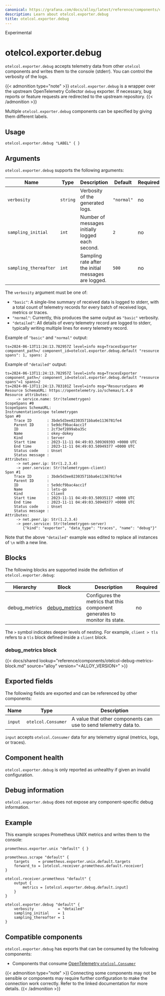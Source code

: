 ```yaml
---
canonical: https://grafana.com/docs/alloy/latest/reference/components/otelcol.exporter.debug/
description: Learn about otelcol.exporter.debug
title: otelcol.exporter.debug
---
```


<span class="badge docs-labels__stage docs-labels__item">Experimental</span>

# otelcol.exporter.debug

`otelcol.exporter.debug` accepts telemetry data from other `otelcol` components and writes them to the console (stderr).
You can control the verbosity of the logs.

{{< admonition type="note" >}}
`otelcol.exporter.debug` is a wrapper over the upstream OpenTelemetry Collector `debug` exporter. 
If necessary, bug reports or feature requests are redirected to the upstream repository.
{{< /admonition >}}

Multiple `otelcol.exporter.debug` components can be specified by giving them different labels.

## Usage

```river
otelcol.exporter.debug "LABEL" { }
```

## Arguments

`otelcol.exporter.debug` supports the following arguments:

Name | Type | Description | Default | Required
---- | ---- | ----------- | ------- | --------
`verbosity`           | `string` | Verbosity of the generated logs. | `"normal"` | no
`sampling_initial`    | `int`    | Number of messages initially logged each second. | `2` | no
`sampling_thereafter` | `int`    | Sampling rate after the initial messages are logged. | `500` | no

The `verbosity` argument must be one of:
* `"basic"`: A single-line summary of received data is logged to stderr, with a total count of telemetry records for every batch of received logs, metrics or traces.
* `"normal"`: Currently, this produces the same output as `"basic"` verbosity.
* `"detailed"`: All details of every telemetry record are logged to stderr, typically writing multiple lines for every telemetry record.

Example of `"basic"` and `"normal"` output:
```
ts=2024-06-13T11:24:13.782957Z level=info msg=TracesExporter component_path=/ component_id=otelcol.exporter.debug.default "resource spans": 1, spans: 2
```

Example of `"detailed"` output:
```
ts=2024-06-13T11:24:13.782957Z level=info msg=TracesExporter component_path=/ component_id=otelcol.exporter.debug.default "resource spans"=1 spans=2
ts=2024-06-13T11:24:13.783101Z level=info msg="ResourceSpans #0
Resource SchemaURL: https://opentelemetry.io/schemas/1.4.0
Resource attributes:
     -> service.name: Str(telemetrygen)
ScopeSpans #0
ScopeSpans SchemaURL:
InstrumentationScope telemetrygen
Span #0
    Trace ID       : 3bde5d3ee82303571bba6e1136781fe4
    Parent ID      : 5e9dcf9bac4acc1f
    ID             : 2cf3ef2899aba35c
    Name           : okey-dokey
    Kind           : Server
    Start time     : 2023-11-11 04:49:03.509369393 +0000 UTC
    End time       : 2023-11-11 04:49:03.50949377 +0000 UTC
    Status code    : Unset
    Status message :
Attributes:
     -> net.peer.ip: Str(1.2.3.4)
     -> peer.service: Str(telemetrygen-client)
Span #1
    Trace ID       : 3bde5d3ee82303571bba6e1136781fe4
    Parent ID      :
    ID             : 5e9dcf9bac4acc1f
    Name           : lets-go
    Kind           : Client
    Start time     : 2023-11-11 04:49:03.50935117 +0000 UTC
    End time       : 2023-11-11 04:49:03.50949377 +0000 UTC
    Status code    : Unset
    Status message :
Attributes:
     -> net.peer.ip: Str(1.2.3.4)
     -> peer.service: Str(telemetrygen-server)
        {"kind": "exporter", "data_type": "traces", "name": "debug"}"
```

Note that the above `"detailed"` example was edited to replace all instances of `\n` with a new line.

## Blocks

The following blocks are supported inside the definition of
`otelcol.exporter.debug`:

Hierarchy     | Block             | Description                                                                | Required
--------------|-------------------|----------------------------------------------------------------------------|---------
debug_metrics | [debug_metrics][] | Configures the metrics that this component generates to monitor its state. | no

The `>` symbol indicates deeper levels of nesting. For example, `client > tls`
refers to a `tls` block defined inside a `client` block.

[debug_metrics]: #debug_metrics-block

### debug_metrics block

{{< docs/shared lookup="reference/components/otelcol-debug-metrics-block.md" source="alloy" version="<ALLOY_VERSION>" >}}

## Exported fields

The following fields are exported and can be referenced by other components:

Name | Type | Description
---- | ---- | -----------
`input` | `otelcol.Consumer` | A value that other components can use to send telemetry data to.

`input` accepts `otelcol.Consumer` data for any telemetry signal (metrics,
logs, or traces).

## Component health

`otelcol.exporter.debug` is only reported as unhealthy if given an invalid
configuration.

## Debug information

`otelcol.exporter.debug` does not expose any component-specific debug
information.

## Example

This example scrapes Prometheus UNIX metrics and writes them to the console:

```river
prometheus.exporter.unix "default" { }

prometheus.scrape "default" {
    targets    = prometheus.exporter.unix.default.targets
    forward_to = [otelcol.receiver.prometheus.default.receiver]
}

otelcol.receiver.prometheus "default" {
    output {
        metrics = [otelcol.exporter.debug.default.input]
    }
}

otelcol.exporter.debug "default" {
    verbosity           = "detailed"
    sampling_initial    = 1
    sampling_thereafter = 1
}
```
<!-- START GENERATED COMPATIBLE COMPONENTS -->

## Compatible components

`otelcol.exporter.debug` has exports that can be consumed by the following components:

- Components that consume [OpenTelemetry `otelcol.Consumer`](../../compatibility/#opentelemetry-otelcolconsumer-consumers)

{{< admonition type="note" >}}
Connecting some components may not be sensible or components may require further configuration to make the connection work correctly.
Refer to the linked documentation for more details.
{{< /admonition >}}

<!-- END GENERATED COMPATIBLE COMPONENTS -->